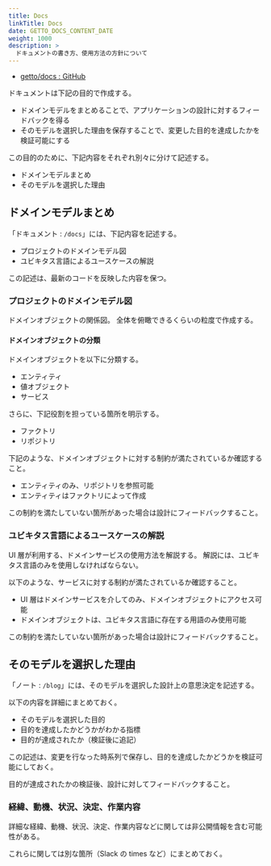 ```yaml
---
title: Docs
linkTitle: Docs
date: GETTO_DOCS_CONTENT_DATE
weight: 1000
description: >
  ドキュメントの書き方、使用方法の方針について
---
```


- [getto/docs : GitHub](https://github.com/getto-systems/docs)

ドキュメントは下記の目的で作成する。

- ドメインモデルをまとめることで、アプリケーションの設計に対するフィードバックを得る
- そのモデルを選択した理由を保存することで、変更した目的を達成したかを検証可能にする

この目的のために、下記内容をそれぞれ別々に分けて記述する。

- ドメインモデルまとめ
- そのモデルを選択した理由


## ドメインモデルまとめ

「ドキュメント : `/docs`」には、下記内容を記述する。

- プロジェクトのドメインモデル図
- ユビキタス言語によるユースケースの解説

この記述は、最新のコードを反映した内容を保つ。

### プロジェクトのドメインモデル図

ドメインオブジェクトの関係図。
全体を俯瞰できるくらいの粒度で作成する。

#### ドメインオブジェクトの分類

ドメインオブジェクトを以下に分類する。

- エンティティ
- 値オブジェクト
- サービス

さらに、下記役割を担っている箇所を明示する。

- ファクトリ
- リポジトリ

下記のような、ドメインオブジェクトに対する制約が満たされているか確認すること。

- エンティティのみ、リポジトリを参照可能
- エンティティはファクトリによって作成

この制約を満たしていない箇所があった場合は設計にフィードバックすること。


### ユビキタス言語によるユースケースの解説

UI 層が利用する、ドメインサービスの使用方法を解説する。
解説には、ユビキタス言語のみを使用しなければならない。

以下のような、サービスに対する制約が満たされているか確認すること。

- UI 層はドメインサービスを介してのみ、ドメインオブジェクトにアクセス可能
- ドメインオブジェクトは、ユビキタス言語に存在する用語のみ使用可能

この制約を満たしていない箇所があった場合は設計にフィードバックすること。


## そのモデルを選択した理由

「ノート : `/blog`」には、そのモデルを選択した設計上の意思決定を記述する。

以下の内容を詳細にまとめておく。

- そのモデルを選択した目的
- 目的を達成したかどうかがわかる指標
- 目的が達成されたか（検証後に追記）

この記述は、変更を行なった時系列で保存し、目的を達成したかどうかを検証可能にしておく。

目的が達成されたかの検証後、設計に対してフィードバックすること。


### 経緯、動機、状況、決定、作業内容

詳細な経緯、動機、状況、決定、作業内容などに関しては非公開情報を含む可能性がある。

これらに関しては別な箇所（Slack の times など）にまとめておく。

